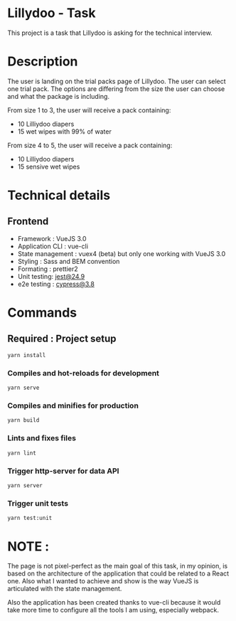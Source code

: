 # Lillydoo - Task

This project is a task that Lillydoo is asking for the technical interview. 

# Description
The user is landing on the trial packs page of Lillydoo. 
The user can select one trial pack. The options are differing from the size the user can choose and what the package is including.

From size 1 to 3, the user will receive a pack containing:
- 10 Lilliydoo diapers
- 15 wet wipes with 99% of water

From size 4 to 5, the user will receive a pack containing:
- 10 Lilliydoo diapers
- 15 sensive wet wipes 

# Technical details
## Frontend
- Framework : VueJS 3.0
- Application CLI : vue-cli
- State management : vuex4 (beta) but only one working with VueJS 3.0
- Styling : Sass and BEM convention
- Formating : prettier2
- Unit testing: jest@24.9
- e2e testing : cypress@3.8







# Commands
## Required : Project setup
```
yarn install
```

### Compiles and hot-reloads for development
```
yarn serve
```

### Compiles and minifies for production
```
yarn build
```

### Lints and fixes files
```
yarn lint
```

### Trigger http-server for data API
```
yarn server
```

### Trigger unit tests
```
yarn test:unit
```

# NOTE : 
The page is not pixel-perfect as the main goal of this task, in my opinion, is based on the architecture of the application that could be related to a React one. Also what I wanted to achieve and show is the way VueJS is articulated with the state management.

Also the application has been created thanks to vue-cli because it would take more time to configure all the tools I am using, especially webpack. 
